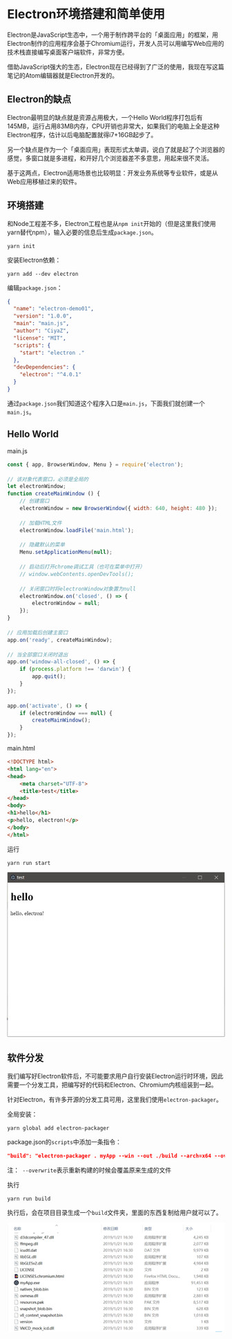 # Electron环境搭建和简单使用

Electron是JavaScript生态中，一个用于制作跨平台的「桌面应用」的框架，用Electron制作的应用程序会基于Chromium运行，开发人员可以用编写Web应用的技术栈直接编写桌面客户端软件，非常方便。

借助JavaScript强大的生态，Electron现在已经得到了广泛的使用，我现在写这篇笔记的Atom编辑器就是Electron开发的。

## Electron的缺点

Electron最明显的缺点就是资源占用极大，一个Hello World程序打包后有145MB，运行占用83MB内存，CPU开销也非常大，如果我们的电脑上全是这种Electron程序，估计以后电脑配置就得i7+16GB起步了。

另一个缺点是作为一个「桌面应用」表现形式太单调，说白了就是起了个浏览器的感觉，多窗口就是多进程，和开好几个浏览器差不多意思，用起来很不灵活。

基于这两点，Electron适用场景也比较明显：开发业务系统等专业软件，或是从Web应用移植过来的软件。

## 环境搭建

和Node工程差不多，Electron工程也是从`npm init`开始的（但是这里我们使用yarn替代npm），输入必要的信息后生成`package.json`。

```
yarn init
```

安装Electron依赖：
```
yarn add --dev electron
```

编辑`package.json`：

```json
{
  "name": "electron-demo01",
  "version": "1.0.0",
  "main": "main.js",
  "author": "CiyaZ",
  "license": "MIT",
  "scripts": {
    "start": "electron ."
  },
  "devDependencies": {
    "electron": "^4.0.1"
  }
}
```

通过`package.json`我们知道这个程序入口是`main.js`，下面我们就创建一个`main.js`。

## Hello World

main.js
```javascript
const { app, BrowserWindow, Menu } = require('electron');

// 该对象代表窗口，必须是全局的
let electronWindow;
function createMainWindow () {
    // 创建窗口
    electronWindow = new BrowserWindow({ width: 640, height: 480 });

    // 加载HTML文件
    electronWindow.loadFile('main.html');

    // 隐藏默认的菜单
    Menu.setApplicationMenu(null);

    // 启动后打开chrome调试工具（也可在菜单中打开）
    // window.webContents.openDevTools();

    // 关闭窗口时将electronWindow对象置为null
    electronWindow.on('closed', () => {
        electronWindow = null;
    });
}

// 应用加载后创建主窗口
app.on('ready', createMainWindow);

// 当全部窗口关闭时退出
app.on('window-all-closed', () => {
    if (process.platform !== 'darwin') {
        app.quit();
    }
});

app.on('activate', () => {
    if (electronWindow === null) {
        createMainWindow();
    }
});
```

main.html
```html
<!DOCTYPE html>
<html lang="en">
<head>
    <meta charset="UTF-8">
    <title>test</title>
</head>
<body>
<h1>hello</h1>
<p>hello, electron!</p>
</body>
</html>
```

运行
```
yarn run start
```

![](res/1.png)

## 软件分发

我们编写好Electron软件后，不可能要求用户自行安装Electron运行时环境，因此需要一个分发工具，把编写好的代码和Electron、Chromium内核组装到一起。

针对Electron，有许多开源的分发工具可用，这里我们使用`electron-packager`。

全局安装：
```
yarn global add electron-packager
```

package.json的`scripts`中添加一条指令：
```json
"build": "electron-packager . myApp --win --out ./build --arch=x64 --overwrite"
```

注：` --overwrite`表示重新构建的时候会覆盖原来生成的文件

执行
```
yarn run build
```

执行后，会在项目目录生成一个`build`文件夹，里面的东西复制给用户就可以了。

![](res/2.png)
